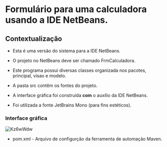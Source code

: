 # Formulário para uma calculadora usando a IDE NetBeans.

## Contextualização

 - Esta é uma versão do sistema para a IDE NetBeans.<br> 
 - O projeto no NetBeans deve ser chamado FrmCalculadora.<br>
 - Este programa possui diversas classes organizada nos pacotes, principal, visao e modelo.<br>
 - A pasta src contêm os fontes do projeto.<br>
 - A interface gráfica foi construída **com** o auxílio da IDE NetBeans.<br>
 
 - Foi utilizada a fonte JetBrains Mono (para fins estéticos).<br>

### Interface gráfica

![Kz6wWdw](https://github.com/lochjulio/FrmCalculadora/assets/163023914/2c6b57d4-6501-4522-a6cd-bfe6ddfbd3e9)

- pom.xml - Arquivo de configurção da ferramenta de automação Maven.

